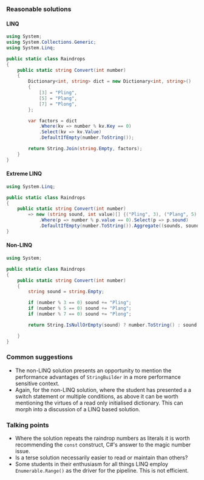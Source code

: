 ### Reasonable solutions
#### LINQ

```csharp
using System;
using System.Collections.Generic;
using System.Linq;

public static class Raindrops
{
    public static string Convert(int number)
    {
        Dictionary<int, string> dict = new Dictionary<int, string>()
        {
            [3] = "Pling",
            [5] = "Plang",
            [7] = "Plong",
        };

        var factors = dict
            .Where(kv => number % kv.Key == 0)
            .Select(kv => kv.Value)
            .DefaultIfEmpty(number.ToString());

        return String.Join(string.Empty, factors);
    }
}
```

#### Extreme LINQ
```csharp
using System.Linq;

public static class Raindrops
{
    public static string Convert(int number)
        => new (string sound, int value)[] {("Pling", 3), ("Plang", 5), ("Plong", 7)}
            .Where(p => number % p.value == 0).Select(p => p.sound)
            .DefaultIfEmpty(number.ToString()).Aggregate((sounds, sound) => sounds + sound);
}
```
#### Non-LINQ
```csharp
using System;

public static class Raindrops
{
    public static string Convert(int number)
    {
        string sound = string.Empty;

        if (number % 3 == 0) sound += "Pling";
        if (number % 5 == 0) sound += "Plang";
        if (number % 7 == 0) sound += "Plong";

        return String.IsNullOrEmpty(sound) ? number.ToString() : sound;

    }
}

```

### Common suggestions

- The non-LINQ solution presents an opportunity to mention the performance
advantages of `StringBuilder` in a more performance sensitive context.
- Again, for the non-LINQ solution, where the student has presented a a switch
statement or multiple conditions, as above it can be worth mentioning the
virtues of a read only initialised dictionary.  This can morph into a 
discussion of a LINQ based solution.

### Talking points

- Where the solution repeats the raindrop numbers as literals it is worth
recommending the `const` construct, C#'s answer to the magic number issue.
- Is a terse solution necessarily easier to read or maintain than others?
- Some students in their enthusiasm for all things LINQ employ `Enumerable.Range()`
as the driver for the pipeline.  This is not efficient.